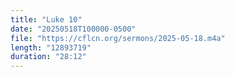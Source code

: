 ```yaml
---
title: "Luke 10"
date: "20250518T100000-0500"
file: "https://cflcn.org/sermons/2025-05-18.m4a"
length: "12893719"
duration: "28:12"
---
```

